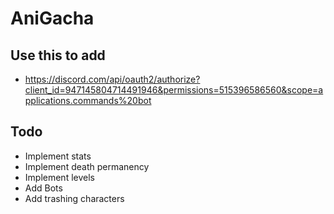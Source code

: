 # AniGacha

## Use this to add

- <https://discord.com/api/oauth2/authorize?client_id=947145804714491946&permissions=515396586560&scope=applications.commands%20bot>

## Todo

- Implement stats
- Implement death permanency
- Implement levels
- Add Bots
- Add trashing characters
